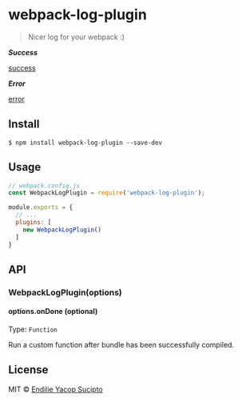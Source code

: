 # webpack-log-plugin

> Nicer log for your webpack :)


***Success***

[success](preview/success.gif)

***Error***

[error](preview/error.gif)


## Install

```
$ npm install webpack-log-plugin --save-dev
```


## Usage

```js
// webpack.config.js
const WebpackLogPlugin = require('webpack-log-plugin');

module.exports = {
  // ...
  plugins: [
    new WebpackLogPlugin()
  ]
}
```


## API

### WebpackLogPlugin(options)

#### options.onDone (optional)

Type: `Function`

Run a custom function after bundle has been successfully compiled.

## License

MIT © [Endilie Yacop Sucipto](https://endiliey.com)
